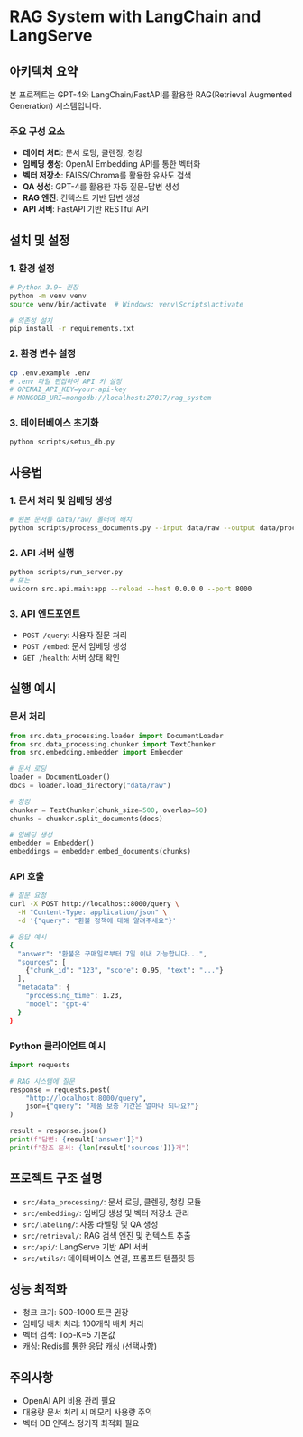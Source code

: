 # RAG System with LangChain and LangServe

## 아키텍처 요약

본 프로젝트는 GPT-4와 LangChain/FastAPI를 활용한 RAG(Retrieval Augmented Generation) 시스템입니다.

### 주요 구성 요소
- **데이터 처리**: 문서 로딩, 클렌징, 청킹
- **임베딩 생성**: OpenAI Embedding API를 통한 벡터화
- **벡터 저장소**: FAISS/Chroma를 활용한 유사도 검색
- **QA 생성**: GPT-4를 활용한 자동 질문-답변 생성
- **RAG 엔진**: 컨텍스트 기반 답변 생성
- **API 서버**: FastAPI 기반 RESTful API

## 설치 및 설정

### 1. 환경 설정
```bash
# Python 3.9+ 권장
python -m venv venv
source venv/bin/activate  # Windows: venv\Scripts\activate

# 의존성 설치
pip install -r requirements.txt
```

### 2. 환경 변수 설정
```bash
cp .env.example .env
# .env 파일 편집하여 API 키 설정
# OPENAI_API_KEY=your-api-key
# MONGODB_URI=mongodb://localhost:27017/rag_system
```

### 3. 데이터베이스 초기화
```bash
python scripts/setup_db.py
```

## 사용법

### 1. 문서 처리 및 임베딩 생성
```bash
# 원본 문서를 data/raw/ 폴더에 배치
python scripts/process_documents.py --input data/raw --output data/processed
```

### 2. API 서버 실행
```bash
python scripts/run_server.py
# 또는
uvicorn src.api.main:app --reload --host 0.0.0.0 --port 8000
```

### 3. API 엔드포인트
- `POST /query`: 사용자 질문 처리
- `POST /embed`: 문서 임베딩 생성
- `GET /health`: 서버 상태 확인

## 실행 예시

### 문서 처리
```python
from src.data_processing.loader import DocumentLoader
from src.data_processing.chunker import TextChunker
from src.embedding.embedder import Embedder

# 문서 로딩
loader = DocumentLoader()
docs = loader.load_directory("data/raw")

# 청킹
chunker = TextChunker(chunk_size=500, overlap=50)
chunks = chunker.split_documents(docs)

# 임베딩 생성
embedder = Embedder()
embeddings = embedder.embed_documents(chunks)
```

### API 호출
```bash
# 질문 요청
curl -X POST http://localhost:8000/query \
  -H "Content-Type: application/json" \
  -d '{"query": "환불 정책에 대해 알려주세요"}'

# 응답 예시
{
  "answer": "환불은 구매일로부터 7일 이내 가능합니다...",
  "sources": [
    {"chunk_id": "123", "score": 0.95, "text": "..."}
  ],
  "metadata": {
    "processing_time": 1.23,
    "model": "gpt-4"
  }
}
```

### Python 클라이언트 예시
```python
import requests

# RAG 시스템에 질문
response = requests.post(
    "http://localhost:8000/query",
    json={"query": "제품 보증 기간은 얼마나 되나요?"}
)

result = response.json()
print(f"답변: {result['answer']}")
print(f"참조 문서: {len(result['sources'])}개")
```

## 프로젝트 구조 설명

- `src/data_processing/`: 문서 로딩, 클렌징, 청킹 모듈
- `src/embedding/`: 임베딩 생성 및 벡터 저장소 관리
- `src/labeling/`: 자동 라벨링 및 QA 생성
- `src/retrieval/`: RAG 검색 엔진 및 컨텍스트 추출
- `src/api/`: LangServe 기반 API 서버
- `src/utils/`: 데이터베이스 연결, 프롬프트 템플릿 등

## 성능 최적화

- 청크 크기: 500-1000 토큰 권장
- 임베딩 배치 처리: 100개씩 배치 처리
- 벡터 검색: Top-K=5 기본값
- 캐싱: Redis를 통한 응답 캐싱 (선택사항)

## 주의사항

- OpenAI API 비용 관리 필요
- 대용량 문서 처리 시 메모리 사용량 주의
- 벡터 DB 인덱스 정기적 최적화 필요